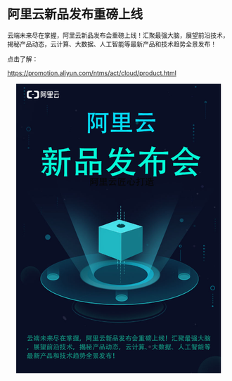 # 阿里云新品发布重磅上线

云端未来尽在掌握，阿里云新品发布会重磅上线！汇聚最强大脑，展望前沿技术，揭秘产品动态，云计算、大数据、人工智能等最新产品和技术趋势全景发布！

点击了解：

https://promotion.aliyun.com/ntms/act/cloud/product.html

<div style="text-align:center" align="center">
<img src="/images/新品发布1.png" align="center" />
</div>
